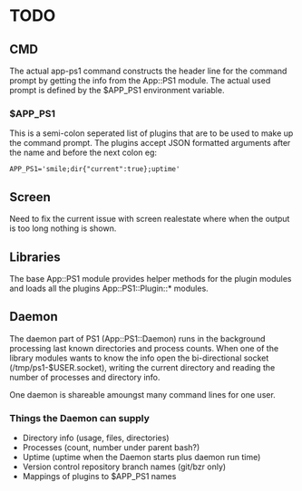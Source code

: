 TODO
====

CMD
---

The actual app-ps1 command constructs the header line for the command prompt
by getting the info from the App::PS1 module. The actual used prompt is
defined by the $APP_PS1 environment variable.

### $APP_PS1

This is a semi-colon seperated list of plugins that are to be used to make up
the command prompt. The plugins accept JSON formatted arguments after the
name and before the next colon eg:

    APP_PS1='smile;dir{"current":true};uptime'

Screen
------

Need to fix the current issue with screen realestate where when the output is
too long nothing is shown.

Libraries
---------

The base App::PS1 module provides helper methods for the plugin modules and
loads all the plugins App::PS1::Plugin::* modules.

Daemon
------

The daemon part of PS1 (App::PS1::Daemon) runs in the background processing
last known directories and process counts. When one of the library modules
wants to know the info open the bi-directional socket (/tmp/ps1-$USER.socket),
writing the current directory and reading the number of processes and directory
info.

One daemon is shareable amoungst many command lines for one user.

### Things the Daemon can supply

* Directory info (usage, files, directories)
* Processes (count, number under parent bash?)
* Uptime (uptime when the Daemon starts plus daemon run time)
* Version control repository branch names (git/bzr only)
* Mappings of plugins to $APP_PS1 names
